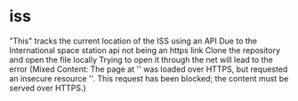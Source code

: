 # iss
"This" tracks the current location of the ISS using an API 
Due to the International space station api not being an https link
Clone the repository and open the file locally 
Trying to open it through the net will lead to the error 
(Mixed Content: The page at '<URL>' was loaded over HTTPS, but requested an insecure resource '<URL>'.
This request has been blocked; the content must be served over HTTPS.)
